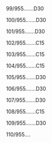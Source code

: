 99/955.......D30 


100/955.......D30 


101/955.......D30 


102/955.......C15 


103/955.......C15 


104/955.......C15 


105/955.......D30 


106/955.......D30 


107/955.......D30 


108/955.......C15 


109/955.......D30 


110/955.... 

